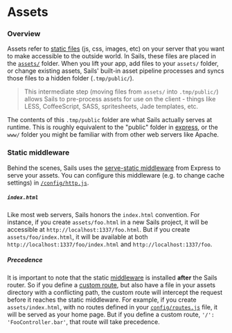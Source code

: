 # Assets

### Overview

Assets refer to [static files](http://en.wikipedia.org/wiki/Static_web_page) (js, css, images, etc) on your server that you want to make accessible to the outside world.  In Sails, these files are placed in the [`assets/`](https://sailsjs.com/documentation/anatomy/myApp/assets) folder.  When you lift your app, add files to your `assets/` folder, or change existing assets, Sails' built-in asset pipeline processes and syncs those files to a hidden folder (`.tmp/public/`).

> This intermediate step (moving files from `assets/` into `.tmp/public/`) allows Sails to pre-process assets for use on the client - things like LESS, CoffeeScript, SASS, spritesheets, Jade templates, etc.

The contents of this `.tmp/public` folder are what Sails actually serves at runtime.  This is roughly equivalent to the "public" folder in [express](https://github.com/expressjs), or the `www/` folder you might be familiar with from other web servers like Apache.


### Static middleware

Behind the scenes, Sails uses the [serve-static middleware](https://www.npmjs.com/package/serve-static) from Express to serve your assets. You can configure this middleware (e.g. to change cache settings) in [`/config/http.js`](https://sailsjs.com/documentation/reference/sails.config/sails.config.http.html).

##### `index.html`
Like most web servers, Sails honors the `index.html` convention.  For instance, if you create `assets/foo.html` in a new Sails project, it will be accessible at `http://localhost:1337/foo.html`.  But if you create `assets/foo/index.html`, it will be available at both `http://localhost:1337/foo/index.html` and `http://localhost:1337/foo`.

##### Precedence
It is important to note that the static [middleware](http://stephensugden.com/middleware_guide/) is installed **after** the Sails router.  So if you define a [custom route](https://sailsjs.com/documentation/concepts/Routes?q=custom-routes), but also have a file in your assets directory with a conflicting path, the custom route will intercept the request before it reaches the static middleware. For example, if you create `assets/index.html`, with no routes defined in your [`config/routes.js`](https://sailsjs.com/documentation/reference/sails.config/sails.config.routes.html) file, it will be served as your home page.  But if you define a custom route, `'/': 'FooController.bar'`, that route will take precedence.



<docmeta name="displayName" value="Assets">
<docmeta name="nextUpLink" value="/documentation/concepts/shell-scripts">
<docmeta name="nextUpName" value="Shell Scripts">

